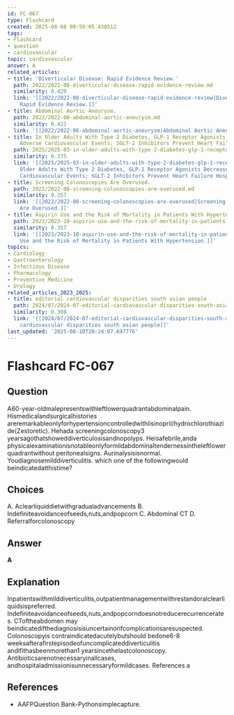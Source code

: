 ```yaml
---
id: FC-067
type: Flashcard
created: 2025-08-08 09:59:05.430512
tags:
- Flashcard
- question
- cardiovascular
topic: cardiovascular
answer: A
related_articles:
- title: 'Diverticular Disease: Rapid Evidence Review.'
  path: 2022/2022-08-diverticular-disease-rapid-evidence-review.md
  similarity: 0.429
  link: '[[2022/2022-08-diverticular-disease-rapid-evidence-review|Diverticular Disease:
    Rapid Evidence Review.]]'
- title: Abdominal Aortic Aneurysm.
  path: 2022/2022-08-abdominal-aortic-aneurysm.md
  similarity: 0.421
  link: '[[2022/2022-08-abdominal-aortic-aneurysm|Abdominal Aortic Aneurysm.]]'
- title: In Older Adults With Type 2 Diabetes, GLP-1 Receptor Agonists Decrease Major
    Adverse Cardiovascular Events; SGLT-2 Inhibitors Prevent Heart Failure Hospitalizations.
  path: 2025/2025-03-in-older-adults-with-type-2-diabetes-glp-1-receptor-agonists.md
  similarity: 0.375
  link: '[[2025/2025-03-in-older-adults-with-type-2-diabetes-glp-1-receptor-agonists|In
    Older Adults With Type 2 Diabetes, GLP-1 Receptor Agonists Decrease Major Adverse
    Cardiovascular Events; SGLT-2 Inhibitors Prevent Heart Failure Hospitalizations.]]'
- title: Screening Colonoscopies Are Overused.
  path: 2022/2022-08-screening-colonoscopies-are-overused.md
  similarity: 0.357
  link: '[[2022/2022-08-screening-colonoscopies-are-overused|Screening Colonoscopies
    Are Overused.]]'
- title: Aspirin Use and the Risk of Mortality in Patients With Hypertension.
  path: 2023/2023-10-aspirin-use-and-the-risk-of-mortality-in-patients-with-hyper.md
  similarity: 0.357
  link: '[[2023/2023-10-aspirin-use-and-the-risk-of-mortality-in-patients-with-hyper|Aspirin
    Use and the Risk of Mortality in Patients With Hypertension.]]'
topics:
- Cardiology
- Gastroenterology
- Infectious Disease
- Pharmacology
- Preventive Medicine
- Urology
related_articles_2023_2025:
- title: editorial cardiovascular disparities south asian people
  path: 2024/07/2024-07-editorial-cardiovascular-disparities-south-asian-people.md
  similarity: 0.308
  link: '[[2024/07/2024-07-editorial-cardiovascular-disparities-south-asian-people|editorial
    cardiovascular disparities south asian people]]'
last_updated: '2025-08-10T20:24:07.697776'
---
```


# Flashcard FC-067

## Question

A60-year-oldmalepresentswithleftlowerquadrantabdominalpain. Hismedicalandsurgicalhistories areremarkableonlyforhypertensioncontrolledwithlisinopril/hydrochlorothiazide(Zestoretic). Hehada screeningcolonoscopy3 yearsagothatshoweddiverticulosisandnopolyps. Heisafebrile,anda physicalexaminationisnotableonlyformildabdominaltendernessintheleftlowerquadrantwithout peritonealsigns. Aurinalysisisnormal. Youdiagnosemilddiverticulitis. which one of the followingwould beindicatedatthistime?

## Choices

A. Aclearliquiddietwithgradualadvancements
B. Indefiniteavoidanceofseeds,nuts,andpopcorn
C. Abdominal CT
D. Referralforcolonoscopy

## Answer

**A**

## Explanation

Inpatientswithmilddiverticulitis,outpatientmanagementwithrestandoralclearliquidsispreferred. Indefiniteavoidanceofseeds,nuts,andpopcorndoesnotreducerecurrencerates. CToftheabdomen may beindicatedifthediagnosisisuncertainorifcomplicationsaresuspected. Colonoscopyis contraindicatedacutelybutshould bedone6-8 weeksafterafirstepisodeofuncomplicateddiverticulitis andifithasbeenmorethan1 yearsincethelastcolonoscopy. Antibioticsarenotnecessaryinallcases, andhospitaladmissionisunnecessaryformildcases. References a

## References

- AAFPQuestion Bank-Pythonsimplecapture.

